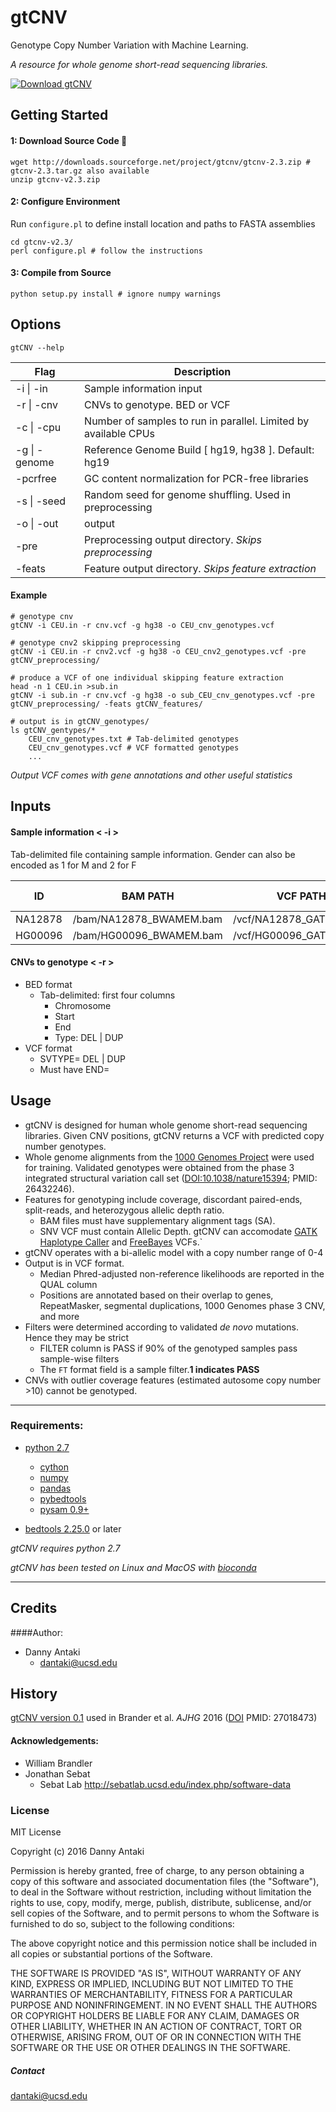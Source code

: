 gtCNV
=====
Genotype Copy Number Variation with Machine Learning.

*A resource for whole genome short-read sequencing libraries.*

[![Download gtCNV](https://a.fsdn.com/con/app/sf-download-button)](https://sourceforge.net/projects/gtcnv/files/latest/download)

## Getting Started
#### 1: Download Source Code :floppy_disk:
```
wget http://downloads.sourceforge.net/project/gtcnv/gtcnv-2.3.zip # gtcnv-2.3.tar.gz also available
unzip gtcnv-v2.3.zip
```
#### 2: Configure Environment
Run `configure.pl` to define install location and paths to FASTA assemblies
```
cd gtcnv-v2.3/
perl configure.pl # follow the instructions
```
#### 3: Compile from Source
```
python setup.py install # ignore numpy warnings
```
## Options
`gtCNV --help`

Flag | Description
--- | -------------
-i \| -in | Sample information input
-r \| -cnv | CNVs to genotype. BED or VCF
-c \| -cpu | Number of samples to run in parallel. Limited by available CPUs
-g \| -genome | Reference Genome Build [ hg19, hg38 ]. Default: hg19
-pcrfree | GC content normalization for PCR-free libraries
-s \| -seed | Random seed for genome shuffling. Used in preprocessing
-o \| -out | output
-pre | Preprocessing output directory. *Skips preprocessing*
-feats | Feature output directory. *Skips feature extraction*
#### Example
```
# genotype cnv
gtCNV -i CEU.in -r cnv.vcf -g hg38 -o CEU_cnv_genotypes.vcf

# genotype cnv2 skipping preprocessing
gtCNV -i CEU.in -r cnv2.vcf -g hg38 -o CEU_cnv2_genotypes.vcf -pre gtCNV_preprocessing/

# produce a VCF of one individual skipping feature extraction
head -n 1 CEU.in >sub.in
gtCNV -i sub.in -r cnv.vcf -g hg38 -o sub_CEU_cnv_genotypes.vcf -pre gtCNV_preprocessing/ -feats gtCNV_features/

# output is in gtCNV_genotypes/
ls gtCNV_gentypes/*
    CEU_cnv_genotypes.txt # Tab-delimited genotypes
    CEU_cnv_genotypes.vcf # VCF formatted genotypes
    ...
```
*Output VCF comes with gene annotations and other useful statistics*
## Inputs
#### Sample information < -i >
Tab-delimited file containing sample information. Gender can also be encoded as 1 for M and 2 for F

ID | BAM PATH |  VCF PATH | Gender [M/F]
--- | --- | --- | ---
NA12878 | /bam/NA12878_BWAMEM.bam | /vcf/NA12878_GATK_HC.vcf | F
HG00096 | /bam/HG00096_BWAMEM.bam | /vcf/HG00096_GATK_HC.vcf | M
#### CNVs to genotype < -r >
* BED format
  * Tab-delimited: first four columns
    * Chromosome
    * Start
    * End
    * Type: DEL | DUP
* VCF format
  * SVTYPE= DEL | DUP
  * Must have END=

## Usage
* gtCNV is designed for human whole genome short-read sequencing libraries. Given CNV positions, gtCNV returns a VCF with predicted copy number genotypes.
* Whole genome alignments from the [1000 Genomes Project](http://www.1000genomes.org/) were used for training. Validated genotypes were obtained from the phase 3 integrated structural variation call set ([DOI:10.1038/nature15394](http://dx.doi.org/10.1038%2Fnature15394); PMID:    26432246).
* Features for genotyping include coverage, discordant paired-ends, split-reads, and heterozygous allelic depth ratio.
   * BAM files must have supplementary alignment tags (SA).
   * SNV VCF must contain Allelic Depth. gtCNV can accomodate [GATK Haplotype Caller](https://software.broadinstitute.org/gatk/gatkdocs/org_broadinstitute_gatk_tools_walkers_haplotypecaller_HaplotypeCaller.php) and [FreeBayes](https://github.com/ekg/freebayes) VCFs.`
* gtCNV operates with a bi-allelic model with a copy number range of 0-4
* Output is in VCF format.
   * Median Phred-adjusted non-reference likelihoods are reported in the QUAL column
   * Positions are annotated based on their overlap to genes, RepeatMasker, segmental duplications, 1000 Genomes phase 3 CNV, and more
* Filters were determined according to validated *de novo* mutations. Hence they may be strict
   * FILTER column is PASS if 90% of the genotyped samples pass sample-wise filters
   * The `FT` format field is a sample filter.**1 indicates PASS**
* CNVs with outlier coverage features (estimated autosome copy number >10) cannot be genotyped.

---

### Requirements:
* [python 2.7](https://www.python.org/)
  * [cython](https://github.com/cython/cython)
  * [numpy](http://www.numpy.org/)
  * [pandas](http://pandas.pydata.org/)
  * [pybedtools](https://daler.github.io/pybedtools/)
  * [pysam 0.9+](https://github.com/pysam-developers/pysam)

* [bedtools 2.25.0](https://github.com/arq5x/bedtools2/releases) or later

*gtCNV requires python 2.7*

*gtCNV has been tested on Linux and MacOS with [bioconda](https://bioconda.github.io/)*

---

## Credits

####Author:

* Danny Antaki
    * dantaki@ucsd.edu

## History
[gtCNV version 0.1](https://github.com/dantaki/gtCNV/tree/Version-0.1) used in Brander et al. *AJHG* 2016 ([DOI](http://dx.doi.org/10.1016/j.ajhg.2016.02.018) PMID:    27018473)

#### Acknowledgements:
* William Brandler
* Jonathan Sebat
    * Sebat Lab http://sebatlab.ucsd.edu/index.php/software-data

### License
MIT License

Copyright (c) 2016 Danny Antaki

Permission is hereby granted, free of charge, to any person obtaining a copy
of this software and associated documentation files (the "Software"), to deal
in the Software without restriction, including without limitation the rights
to use, copy, modify, merge, publish, distribute, sublicense, and/or sell
copies of the Software, and to permit persons to whom the Software is
furnished to do so, subject to the following conditions:

The above copyright notice and this permission notice shall be included in all
copies or substantial portions of the Software.

THE SOFTWARE IS PROVIDED "AS IS", WITHOUT WARRANTY OF ANY KIND, EXPRESS OR
IMPLIED, INCLUDING BUT NOT LIMITED TO THE WARRANTIES OF MERCHANTABILITY,
FITNESS FOR A PARTICULAR PURPOSE AND NONINFRINGEMENT. IN NO EVENT SHALL THE
AUTHORS OR COPYRIGHT HOLDERS BE LIABLE FOR ANY CLAIM, DAMAGES OR OTHER
LIABILITY, WHETHER IN AN ACTION OF CONTRACT, TORT OR OTHERWISE, ARISING FROM,
OUT OF OR IN CONNECTION WITH THE SOFTWARE OR THE USE OR OTHER DEALINGS IN THE
SOFTWARE.

##### Contact
dantaki@ucsd.edu
